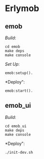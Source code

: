 Erlymob
=======

emob
----

*Build*:

```text
cd emob
make deps
make console
```

*Set Up*:

```text
emob:setup().
```

*Deploy":

```text
emob:start().
```

emob_ui
------

*Build*:

```text
cd emob_ui
make deps
make console
```

*Deploy":

```text
./init-dev.sh
```
